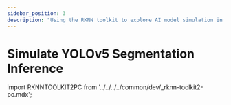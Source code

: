 ```yaml
---
sidebar_position: 3
description: "Using the RKNN toolkit to explore AI model simulation inference, experience the efficiency and precision of intelligent image segmentation"
---
```


# Simulate YOLOv5 Segmentation Inference

import RKNNTOOLKIT2PC from '../../../../common/dev/\_rknn-toolkit2-pc.mdx';

<RKNNTOOLKIT2PC />

